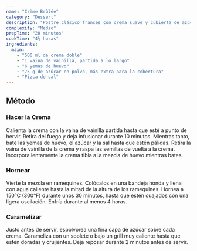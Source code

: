 ```yaml
---
name: "Crème Brûlée"
category: "Dessert"
description: "Postre clásico francés con crema suave y cubierta de azúcar caramelizada"
complexity: "Medio"
prepTime: "20 minutos"
cookTime: "4½ horas"
ingredients:
  main:
    - "500 ml de crema doble"
    - "1 vaina de vainilla, partida a lo largo"
    - "6 yemas de huevo"
    - "75 g de azúcar en polvo, más extra para la cobertura"
    - "Pizca de sal"
---
```


## Método

### Hacer la Crema

Calienta la crema con la vaina de vainilla partida hasta que esté a punto de hervir. Retira del fuego y deja infusionar durante 10 minutos. Mientras tanto, bate las yemas de huevo, el azúcar y la sal hasta que estén pálidas. Retira la vaina de vainilla de la crema y raspa las semillas de vuelta a la crema. Incorpora lentamente la crema tibia a la mezcla de huevo mientras bates.

### Hornear

Vierte la mezcla en ramequines. Colócalos en una bandeja honda y llena con agua caliente hasta la mitad de la altura de los ramequines. Hornea a 150°C (300°F) durante unos 30 minutos, hasta que estén cuajados con una ligera oscilación. Enfría durante al menos 4 horas.

### Caramelizar

Justo antes de servir, espolvorea una fina capa de azúcar sobre cada crema. Carameliza con un soplete o bajo un grill muy caliente hasta que estén doradas y crujientes. Deja reposar durante 2 minutos antes de servir.
